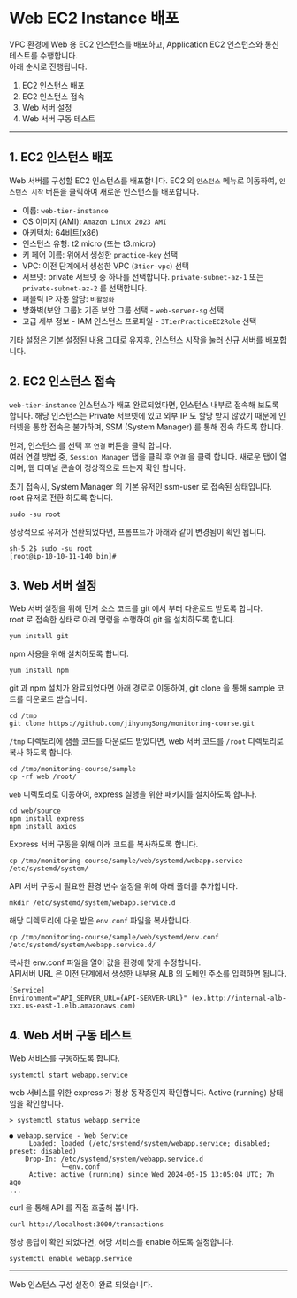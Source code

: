 # Web EC2 Instance 배포

VPC 환경에 Web 용 EC2 인스턴스를 배포하고, Application EC2 인스턴스와 통신 테스트를 수행합니다.  
아래 순서로 진행됩니다.

1. EC2 인스턴스 배포
2. EC2 인스턴스 접속
3. Web 서버 설정
4. Web 서버 구동 테스트


---
## 1. EC2 인스턴스 배포
Web 서버를 구성할 EC2 인스턴스를 배포합니다.
EC2 의 `인스턴스` 메뉴로 이동하여, `인스턴스 시작` 버튼을 클릭하여 새로운 인스턴스를 배포합니다. 


- 이름: `web-tier-instance`
- OS 이미지 (AMI): `Amazon Linux 2023 AMI`
- 아키텍쳐: 64비트(x86)
- 인스턴스 유형: t2.micro (또는 t3.micro)
- 키 페어 이름: 위에서 생성한 `practice-key` 선택
- VPC: 이전 단계에서 생성한 VPC (`3tier-vpc`) 선택
- 서브넷: private 서브넷 중 하나를 선택합니다. `private-subnet-az-1` 또는 `private-subnet-az-2` 를 선택합니다. 
- 퍼블릭 IP 자동 할당: `비활성화`
- 방화벽(보안 그룹): 기존 보안 그룹 선택 - `web-server-sg` 선택 
- 고급 세부 정보 - IAM 인스턴스 프로파일 - `3TierPracticeEC2Role` 선택

기타 설정은 기본 설정된 내용 그대로 유지후, 인스턴스 시작을 눌러 신규 서버를 배포합니다. 


## 2. EC2 인스턴스 접속
`web-tier-instance` 인스턴스가 배포 완료되었다면, 인스턴스 내부로 접속해 보도록 합니다. 해당 인스턴스는 Private 서브넷에 있고 외부 IP 도 할당 받지 않았기 때문에 인터넷을 통합 접속은 불가하며, SSM (System Manager) 를 통해 접속 하도록 합니다.  

먼저, 인스턴스 를 선택 후 `연결` 버튼을 클릭 합니다.  
여러 연결 방법 중, `Session Manager` 탭을 클릭 후 `연결` 을 클릭 합니다. 새로운 탭이 열리며, 웹 터미널 콘솔이 정상적으로 뜨는지 확인 합니다.  

초기 접속시, System Manager 의 기본 유저인 ssm-user 로 접속된 상태입니다. root 유저로 전환 하도록 합니다.

```
sudo -su root
```

정상적으로 유저가 전환되었다면, 프롬프트가 아래와 같이 변경됨이 확인 됩니다.

```
sh-5.2$ sudo -su root
[root@ip-10-10-11-140 bin]#
```


## 3. Web 서버 설정

Web 서버 설정을 위해 먼저 소스 코드를 git 에서 부터 다운로드 받도록 합니다.  
root 로 접속한 상태로 아래 명령을 수행하여 git 을 설치하도록 합니다.  
```
yum install git
```

npm 사용을 위해 설치하도록 합니다.
```
yum install npm
```

git 과 npm 설치가 완료되었다면 아래 경로로 이동하여, git clone 을 통해 sample 코드를 다운로드 받습니다.

```
cd /tmp
git clone https://github.com/jihyungSong/monitoring-course.git
```

`/tmp` 디렉토리에 샘플 코드를 다운로드 받았다면, web 서버 코드를 `/root` 디렉토리로 복사 하도록 합니다. 

```
cd /tmp/monitoring-course/sample
cp -rf web /root/
```

`web` 디렉토리로 이동하여, express 실행을 위한 패키지를 설치하도록 합니다. 

```
cd web/source
npm install express
npm install axios
```

Express 서버 구동을 위해 아래 코드를 복사하도록 합니다.
```
cp /tmp/monitoring-course/sample/web/systemd/webapp.service /etc/systemd/system/
```

API 서버 구동시 필요한 환경 변수 설정을 위해 아래 폴더를 추가합니다.  
```
mkdir /etc/systemd/system/webapp.service.d
```

해당 디렉토리에 다운 받은 `env.conf` 파일을 복사합니다.
```
cp /tmp/monitoring-course/sample/web/systemd/env.conf /etc/systemd/system/webapp.service.d/
```

복사한 env.conf 파일을 열어 값을 환경에 맞게 수정합니다.  
API서버 URL 은 이전 단계에서 생성한 내부용 ALB 의 도메인 주소를 입력하면 됩니다.

```
[Service]
Environment="API_SERVER_URL={API-SERVER-URL}" (ex.http://internal-alb-xxx.us-east-1.elb.amazonaws.com)

```


## 4. Web 서버 구동 테스트

Web 서비스를 구동하도록 합니다.

```
systemctl start webapp.service
```

web 서비스를 위한 express 가 정상 동작중인지 확인합니다. 
Active (running) 상태임을 확인합니다. 
```
> systemctl status webapp.service

● webapp.service - Web Service
     Loaded: loaded (/etc/systemd/system/webapp.service; disabled; preset: disabled)
    Drop-In: /etc/systemd/system/webapp.service.d
             └─env.conf
     Active: active (running) since Wed 2024-05-15 13:05:04 UTC; 7h ago
...
```

curl 을 통해 API 를 직접 호출해 봅니다.
```
curl http://localhost:3000/transactions
```

정상 응답이 확인 되었다면, 해당 서비스를 enable 하도록 설정합니다.

```
systemctl enable webapp.service
```
---

Web 인스턴스 구성 설정이 완료 되었습니다.
